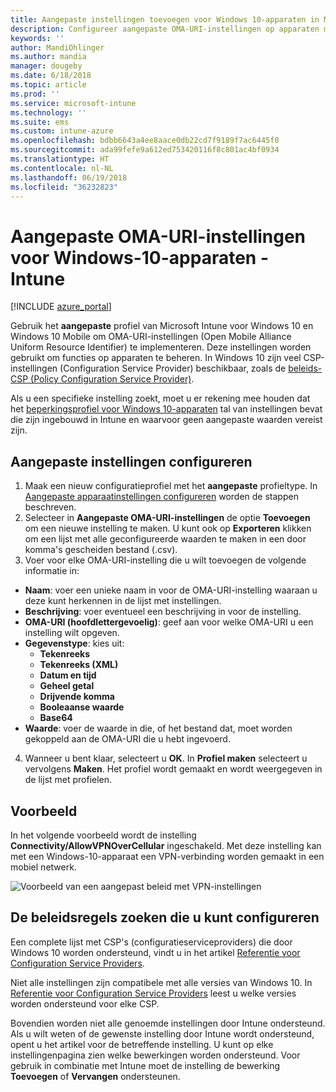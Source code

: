 ```yaml
---
title: Aangepaste instellingen toevoegen voor Windows 10-apparaten in Microsoft Intune - Azure | Microsoft Docs
description: Configureer aangepaste OMA-URI-instellingen op apparaten met Windows 10 met een aangepast profiel in Microsoft Intune.
keywords: ''
author: MandiOhlinger
ms.author: mandia
manager: dougeby
ms.date: 6/18/2018
ms.topic: article
ms.prod: ''
ms.service: microsoft-intune
ms.technology: ''
ms.suite: ems
ms.custom: intune-azure
ms.openlocfilehash: bdbb6643a4ee8aace0db22cd7f9189f7ac6445f0
ms.sourcegitcommit: ada99fefe9a612ed753420116f8c801ac4bf0934
ms.translationtype: HT
ms.contentlocale: nl-NL
ms.lasthandoff: 06/19/2018
ms.locfileid: "36232823"
---
```

# <a name="custom-oma-uri-settings-for-windows-10-devices---intune"></a>Aangepaste OMA-URI-instellingen voor Windows-10-apparaten - Intune

[!INCLUDE [azure_portal](./includes/azure_portal.md)]

Gebruik het **aangepaste** profiel van Microsoft Intune voor Windows 10 en Windows 10 Mobile om OMA-URI-instellingen (Open Mobile Alliance Uniform Resource Identifier) te implementeren. Deze instellingen worden gebruikt om functies op apparaten te beheren. In Windows 10 zijn veel CSP-instellingen (Configuration Service Provider) beschikbaar, zoals de [beleids-CSP (Policy Configuration Service Provider)](https://technet.microsoft.com/itpro/windows/manage/how-it-pros-can-use-configuration-service-providers).

Als u een specifieke instelling zoekt, moet u er rekening mee houden dat het [beperkingsprofiel voor Windows 10-apparaten](device-restrictions-windows-10.md) tal van instellingen bevat die zijn ingebouwd in Intune en waarvoor geen aangepaste waarden vereist zijn.

## <a name="configure-custom-settings"></a>Aangepaste instellingen configureren

1. Maak een nieuw configuratieprofiel met het **aangepaste** profieltype. In [Aangepaste apparaatinstellingen configureren](custom-settings-configure.md) worden de stappen beschreven.
2. Selecteer in **Aangepaste OMA-URI-instellingen** de optie **Toevoegen** om een nieuwe instelling te maken. U kunt ook op **Exporteren** klikken om een lijst met alle geconfigureerde waarden te maken in een door komma's gescheiden bestand (.csv).
3. Voer voor elke OMA-URI-instelling die u wilt toevoegen de volgende informatie in:

- **Naam**: voer een unieke naam in voor de OMA-URI-instelling waaraan u deze kunt herkennen in de lijst met instellingen.
- **Beschrijving**: voer eventueel een beschrijving in voor de instelling.
- **OMA-URI (hoofdlettergevoelig)**: geef aan voor welke OMA-URI u een instelling wilt opgeven.
- **Gegevenstype**: kies uit:
  - **Tekenreeks**
  - **Tekenreeks (XML)**
  - **Datum en tijd**
  - **Geheel getal**
  - **Drijvende komma**
  - **Booleaanse waarde**
  - **Base64**
- **Waarde**: voer de waarde in die, of het bestand dat, moet worden gekoppeld aan de OMA-URI die u hebt ingevoerd.

4. Wanneer u bent klaar, selecteert u **OK**. In **Profiel maken** selecteert u vervolgens **Maken**. Het profiel wordt gemaakt en wordt weergegeven in de lijst met profielen.

## <a name="example"></a>Voorbeeld
In het volgende voorbeeld wordt de instelling **Connectivity/AllowVPNOverCellular** ingeschakeld. Met deze instelling kan met een Windows-10-apparaat een VPN-verbinding worden gemaakt in een mobiel netwerk.

![Voorbeeld van een aangepast beleid met VPN-instellingen](./media/custom-policy-example.png)

## <a name="find-the-policies-you-can-configure"></a>De beleidsregels zoeken die u kunt configureren

Een complete lijst met CSP's (configuratieserviceproviders) die door Windows 10 worden ondersteund, vindt u in het artikel [Referentie voor Configuration Service Providers](https://msdn.microsoft.com/windows/hardware/commercialize/customize/mdm/configuration-service-provider-reference).

Niet alle instellingen zijn compatibele met alle versies van Windows 10. In [Referentie voor Configuration Service Providers](https://msdn.microsoft.com/windows/hardware/commercialize/customize/mdm/configuration-service-provider-reference) leest u welke versies worden ondersteund voor elke CSP.

Bovendien worden niet alle genoemde instellingen door Intune ondersteund. Als u wilt weten of de gewenste instelling door Intune wordt ondersteund, opent u het artikel voor de betreffende instelling. U kunt op elke instellingenpagina zien welke bewerkingen worden ondersteund. Voor gebruik in combinatie met Intune moet de instelling de bewerking **Toevoegen** of **Vervangen** ondersteunen.
